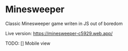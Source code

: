 # Minesweeper
Classic Minesweeper game writen in JS out of boredom

Live version: https://minesweeper-c5929.web.app/

TODO:
  [] Mobile view
